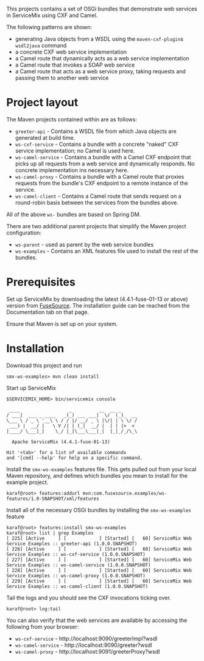 This projects contains a set of OSGi bundles that demonstrate web services in ServiceMix using CXF and Camel. 

The following patterns are shown:

* generating Java objects from a WSDL using the `maven-cxf-plugin`s `wsdl2java` command
* a concrete CXF web service implementation
* a Camel route that dynamically acts as a web service implementation
* a Camel route that invokes a SOAP web service
* a Camel route that acts as a web service proxy, taking requests and passing them to another web service


Project layout
==============
The Maven projects contained within are as follows:

* `greeter-api` - Contains a WSDL file from which Java objects are generated at build time. 
* `ws-cxf-service` - Contains a bundle with a concrete "naked" CXF service implementation; no Camel is used here.
* `ws-camel-service` - Contains a bundle with a Camel CXF endpoint that picks up all requests from a web service and dynamically responds. No concrete implementation ins necessary here.
* `ws-camel-proxy` - Contains a bundle with a Camel route that proxies requests from the bundle's CXF endpoint to a remote instance of the service.
* `ws-camel-client` - Contains a Camel route that sends request on a round-robin basis between the services from the bundles above.

All of the above `ws-` bundles are based on Spring DM.

There are two additional parent projects that simplify the Maven project configuration:

* `ws-parent` - used as parent by the web service bundles
* `ws-examples` - Contains an XML features file used to install the rest of the bundles.

Prerequisites
=============
Set up ServiceMix by downloading the latest (4.4.1-fuse-01-13 or above) version from [FuseSource](http://fusesource.com/products/enterprise-servicemix/). The installation guide can be reached from the Documentation tab on that page. 

Ensure that Maven is set up on your system. 

Installation
============
Download this project and run

	smx-ws-examples> mvn clean install

Start up ServiceMix

	$SERVICEMIX_HOME> bin/servicemix console 
	
	 ____                  _          __  __ _      
	/ ___|  ___ _ ____   _(_) ___ ___|  \/  (_)_  __
	\___ \ / _ \ '__\ \ / / |/ __/ _ \ |\/| | \ \/ /
	 ___) |  __/ |   \ V /| | (_|  __/ |  | | |>  < 
	|____/ \___|_|    \_/ |_|\___\___|_|  |_|_/_/\_\
	
	  Apache ServiceMix (4.4.1-fuse-01-13)
	
	Hit '<tab>' for a list of available commands
	and '[cmd] --help' for help on a specific command.

Install the `smx-ws-examples` features file. This gets pulled out from your local Maven repository, and defines which bundles you mean to install for the example project.

	karaf@root> features:addurl mvn:com.fusesource.examples/ws-features/1.0-SNAPSHOT/xml/features
	
Install all of the necessary OSGi bundles by installing the `smx-ws-examples` feature

	karaf@root> features:install smx-ws-examples
	karaf@root> list | grep Examples
	[ 225] [Active     ] [            ] [Started] [   60] ServiceMix Web Service Examples :: greeter-api (1.0.0.SNAPSHOT)
	[ 226] [Active     ] [            ] [Started] [   60] ServiceMix Web Service Examples :: ws-cxf-service (1.0.0.SNAPSHOT)
	[ 227] [Active     ] [            ] [Started] [   60] ServiceMix Web Service Examples :: ws-camel-service (1.0.0.SNAPSHOT)
	[ 228] [Active     ] [            ] [Started] [   60] ServiceMix Web Service Examples :: ws-camel-proxy (1.0.0.SNAPSHOT)
	[ 229] [Active     ] [            ] [Started] [   60] ServiceMix Web Service Examples :: ws-camel-client (1.0.0.SNAPSHOT)

Tail the logs and you should see the CXF invocations ticking over.

	karaf@root> log:tail

You can also verify that the web services are available by accessing the following from your browser:

* `ws-cxf-service` - http://localhost:9090/greeterImpl?wsdl 
* `ws-camel-service` - http://localhost:9090/greeter?wsdl 
* `ws-camel-proxy` - http://localhost:9091/greeterProxy?wsdl 
